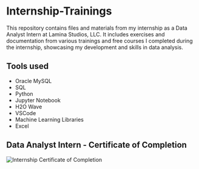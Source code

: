 # Internship-Trainings
This repository contains files and materials from my internship as a Data Analyst Intern at Lamina Studios, LLC. It includes exercises and documentation from various trainings and free courses I completed during the internship, showcasing my development and skills in data analysis.

## Tools used
- Oracle MySQL
- SQL
- Python
- Jupyter Notebook
- H2O Wave
- VSCode
- Machine Learning Libraries
- Excel

## Data Analyst Intern - Certificate of Completion
![Internship Certificate of Completion](https://github.com/Jewel-Anne/Internship-Trainings/assets/72534490/d304afd6-b625-4d80-a01e-6c14cda31e6c)
